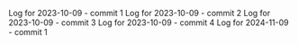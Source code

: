 Log for 2023-10-09 - commit 1
Log for 2023-10-09 - commit 2
Log for 2023-10-09 - commit 3
Log for 2023-10-09 - commit 4
Log for 2024-11-09 - commit 1
